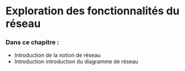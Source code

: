# Exploration des fonctionnalités du réseau

### Dans ce chapitre :
* Introduction de la notion de réseau 
* Introduction introduction du diagramme de réseau